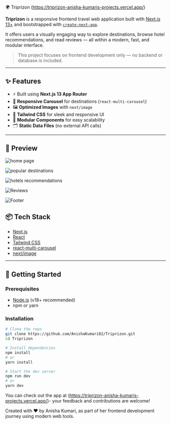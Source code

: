 🌍 Triprizon   (https://triprizon-anisha-kumaris-projects.vercel.app/)

**Triprizon** is a responsive frontend travel web application built with [Next.js 13+](https://nextjs.org/) and bootstrapped with [`create-next-app`](https://nextjs.org/docs/app/api-reference/cli/create-next-app).

It offers users a visually engaging way to explore destinations, browse hotel recommendations, and read reviews — all within a modern, fast, and modular interface.

> This project focuses on frontend development only — no backend or database is included.

---

## ✨ Features

- ⚡ Built using **Next.js 13 App Router**
- 🎠 **Responsive Carousel** for destinations (`react-multi-carousel`)
- 🖼️ **Optimized Images** with `next/image`
- 💅 **Tailwind CSS** for sleek and responsive UI
- 🧩 **Modular Components** for easy scalability
- 🗂️ **Static Data Files** (no external API calls)

---


## 📸 Preview
![home page](https://github.com/user-attachments/assets/3e56739e-a7be-4e45-9107-973ec8813e17)

![popular destinations](https://github.com/user-attachments/assets/c62bb782-dad2-475d-bc68-3a8faef8071d)

![hotels recommendations](https://github.com/user-attachments/assets/3ea9922e-fb49-4e28-b2df-464e7f21069b)

![Reviews](https://github.com/user-attachments/assets/cb68fbdb-98b3-40f1-9b3e-1a74d21b013d)

![Footer](https://github.com/user-attachments/assets/9f9e434c-f3e4-4519-8510-17237eb068f6)


## 📦 Tech Stack

- [Next.js](https://nextjs.org/)
- [React](https://reactjs.org/)
- [Tailwind CSS](https://tailwindcss.com/)
- [react-multi-carousel](https://www.npmjs.com/package/react-multi-carousel)
- [next/image](https://nextjs.org/docs/pages/api-reference/components/image)

---

## 🚀 Getting Started

### Prerequisites

- [Node.js](https://nodejs.org/) (v18+ recommended)
- npm or yarn

### Installation

```bash
# Clone the repo
git clone https://github.com/AnishaKumari82/Triprizon.git
cd Triprizon

# Install dependencies
npm install
# or
yarn install

# Start the dev server
npm run dev
# or
yarn dev
```


You can check out the app at (https://triprizon-anisha-kumaris-projects.vercel.app/)- your feedback and contributions are welcome!

Created with ❤️ by Anisha Kumari, as part of her frontend development journey using modern web tools.











